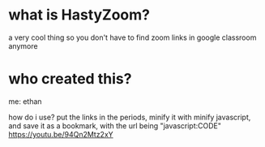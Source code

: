 what is HastyZoom?
===
a very cool thing so you don't have to find zoom links in google classroom anymore

who created this?
===
me: ethan

how do i use?
put the links in the periods, minify it with minify javascript, and save it as a bookmark, with the url being "javascript:CODE"
https://youtu.be/94Qn2Mtz2xY
